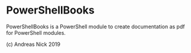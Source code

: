 # PowerShellBooks
PowerShellBooks is a PowerShell module to create documentation as pdf for PowerShell modules.

(c) Andreas Nick 2019

